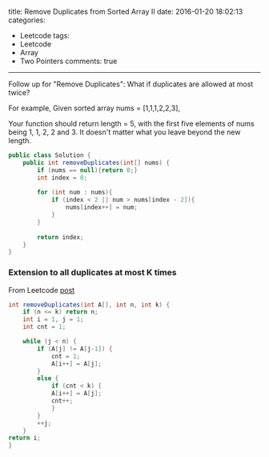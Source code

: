 title: Remove Duplicates from Sorted Array II
date: 2016-01-20 18:02:13
categories:
- Leetcode
tags:
- Leetcode
- Array
- Two Pointers
comments: true
---

Follow up for "Remove Duplicates":
What if duplicates are allowed at most twice?

<!--more-->

For example,
Given sorted array nums = [1,1,1,2,2,3],

Your function should return length = 5, with the first five elements of nums being 1, 1, 2, 2 and 3. It doesn't matter what you leave beyond the new length.

```java
public class Solution {
    public int removeDuplicates(int[] nums) {
        if (nums == null){return 0;}
        int index = 0;
        
        for (int num : nums){
            if (index < 2 || num > nums[index - 2]){
                nums[index++] = num;
            }
        }
        
        return index;
    }
}
```

### Extension to all duplicates at most K times

From Leetcode [post](https://leetcode.com/discuss/22584/share-time-and-solution-when-duplicates-allowed-most-times)

```java
int removeDuplicates(int A[], int n, int k) {
	if (n <= k) return n;
	int i = 1, j = 1;
	int cnt = 1;

	while (j < n) {
		if (A[j] != A[j-1]) {
			cnt = 1;
			A[i++] = A[j];
		}
		else {
			if (cnt < k) {
			A[i++] = A[j];
			cnt++;
			}
		}
		++j;
	}
return i;
}
```